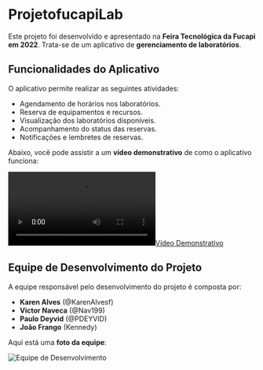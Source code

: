 
# ProjetofucapiLab

Este projeto foi desenvolvido e apresentado na **Feira Tecnológica da Fucapi em 2022**. Trata-se de um aplicativo de **gerenciamento de laboratórios**.

## Funcionalidades do Aplicativo

O aplicativo permite realizar as seguintes atividades:

- Agendamento de horários nos laboratórios.
- Reserva de equipamentos e recursos.
- Visualização dos laboratórios disponíveis.
- Acompanhamento do status das reservas.
- Notificações e lembretes de reservas.

Abaixo, você pode assistir a um **vídeo demonstrativo** de como o aplicativo funciona:

[![Vídeo Demonstrativo](https://user-images.githubusercontent.com/88635207/215930752-ef9026b6-0841-4f50-9622-5c3e1169bede.mp4)](https://user-images.githubusercontent.com/88635207/215930752-ef9026b6-0841-4f50-9622-5c3e1169bede.mp4)

## Equipe de Desenvolvimento do Projeto

A equipe responsável pelo desenvolvimento do projeto é composta por:

- **Karen Alves** (@KarenAlvesf)
- **Victor Naveca** (@Nav199)
- **Paulo Deyvid** (@PDEYVID)
- **João Frango** (Kennedy)

Aqui está uma **foto da equipe**:

![Equipe de Desenvolvimento](https://user-images.githubusercontent.com/88635207/216127913-31dfc73c-cc00-45b1-b086-e02d4c0c98ae.jpg)
